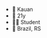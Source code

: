 - 👦 Kauan
- 🎉 21y
- 👨‍🎓 Student
- 📍 Brazil, RS

<!---
AyatoSalvatore/AyatoSalvatore is a ✨ special ✨ repository because its `README.md` (this file) appears on your GitHub profile.
You can click the Preview link to take a look at your changes.
--->
